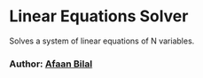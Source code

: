 Linear Equations Solver
===
Solves a system of linear equations of N variables.

### Author: [Afaan Bilal](https://afaan.dev)
